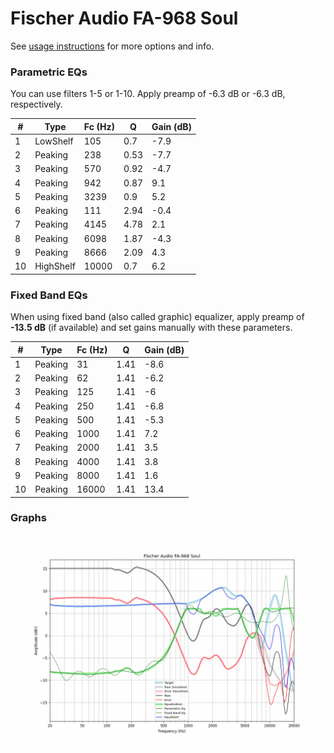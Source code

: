 # Fischer Audio FA-968 Soul
See [usage instructions](https://github.com/jaakkopasanen/AutoEq#usage) for more options and info.

### Parametric EQs
You can use filters 1-5 or 1-10. Apply preamp of -6.3 dB or -6.3 dB, respectively.

|   # | Type      |   Fc (Hz) |    Q |   Gain (dB) |
|-----|-----------|-----------|------|-------------|
|   1 | LowShelf  |       105 | 0.7  |        -7.9 |
|   2 | Peaking   |       238 | 0.53 |        -7.7 |
|   3 | Peaking   |       570 | 0.92 |        -4.7 |
|   4 | Peaking   |       942 | 0.87 |         9.1 |
|   5 | Peaking   |      3239 | 0.9  |         5.2 |
|   6 | Peaking   |       111 | 2.94 |        -0.4 |
|   7 | Peaking   |      4145 | 4.78 |         2.1 |
|   8 | Peaking   |      6098 | 1.87 |        -4.3 |
|   9 | Peaking   |      8666 | 2.09 |         4.3 |
|  10 | HighShelf |     10000 | 0.7  |         6.2 |

### Fixed Band EQs
When using fixed band (also called graphic) equalizer, apply preamp of **-13.5 dB** (if available) and set gains manually with these parameters.

|   # | Type    |   Fc (Hz) |    Q |   Gain (dB) |
|-----|---------|-----------|------|-------------|
|   1 | Peaking |        31 | 1.41 |        -8.6 |
|   2 | Peaking |        62 | 1.41 |        -6.2 |
|   3 | Peaking |       125 | 1.41 |        -6   |
|   4 | Peaking |       250 | 1.41 |        -6.8 |
|   5 | Peaking |       500 | 1.41 |        -5.3 |
|   6 | Peaking |      1000 | 1.41 |         7.2 |
|   7 | Peaking |      2000 | 1.41 |         3.5 |
|   8 | Peaking |      4000 | 1.41 |         3.8 |
|   9 | Peaking |      8000 | 1.41 |         1.6 |
|  10 | Peaking |     16000 | 1.41 |        13.4 |

### Graphs
![](./Fischer%20Audio%20FA-968%20Soul.png)
